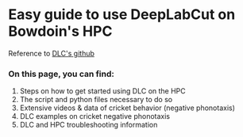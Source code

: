 # Easy guide to use DeepLabCut on Bowdoin's HPC
Reference to [DLC's github](https://github.com/DeepLabCut/DeepLabCut/tree/master/deeplabcut)

### On this page, you can find:
1. Steps on how to get started using DLC on the HPC
2. The script and python files necessary to do so
3. Extensive videos & data of cricket behavior (negative phonotaxis)
4. DLC examples on cricket negative phonotaxis
5. DLC and HPC troubleshooting information

